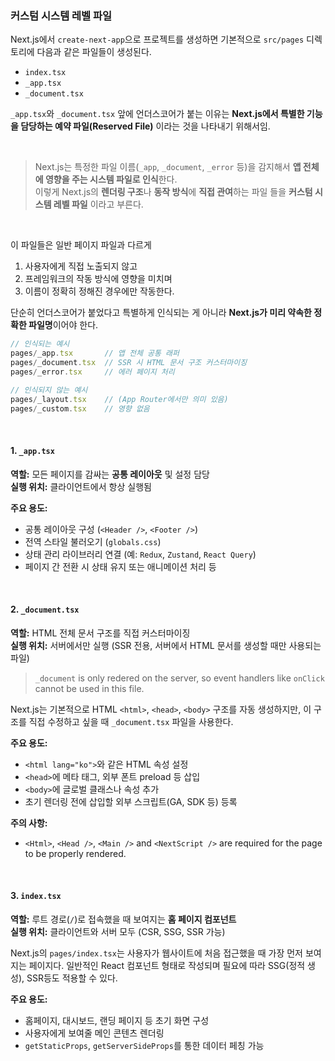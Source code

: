 ### 커스텀 시스템 레벨 파일

Next.js에서 `create-next-app`으로 프로젝트를 생성하면 기본적으로 `src/pages` 디렉토리에 다음과 같은 파일들이 생성된다.

- `index.tsx`
- `_app.tsx`
- `_document.tsx`

`_app.tsx`와 `_document.tsx` 앞에 언더스코어가 붙는 이유는 **Next.js에서 특별한 기능을 담당하는 예약 파일(Reserved File)** 이라는 것을 나타내기 위해서임.

<br />

> Next.js는 특정한 파일 이름(`_app`, `_document`, `_error` 등)을 감지해서 **앱 전체에 영향을 주는 시스템 파일로 인식**한다. <br /> 
> 이렇게 Next.js의 **렌더링 구조**나 **동작 방식**에 **직접 관여**하는 파일 들을 **커스텀 시스템 레벨 파일** 이라고 부른다.
<br/>

이 파일들은 일반 페이지 파일과 다르게
1. 사용자에게 직접 노출되지 않고
2. 프레임워크의 작동 방식에 영향을 미치며
3. 이름이 정확히 정해진 경우에만 작동한다.

단순히 언더스코어가 붙었다고 특별하게 인식되는 게 아니라 **Next.js가 미리 약속한 정확한 파일명**이어야 한다.

```ts
// 인식되는 예시
pages/_app.tsx       // 앱 전체 공통 래퍼
pages/_document.tsx  // SSR 시 HTML 문서 구조 커스터마이징
pages/_error.tsx     // 에러 페이지 처리

// 인식되지 않는 예시
pages/_layout.tsx    // (App Router에서만 의미 있음)
pages/_custom.tsx    // 영향 없음
```
<br/>

#### 1. `_app.tsx`  
**역할:** 모든 페이지를 감싸는 **공통 레이아웃** 및 설정 담당  
**실행 위치:** 클라이언트에서 항상 실행됨  

**주요 용도:**
- 공통 레이아웃 구성 (`<Header />`, `<Footer />`)
- 전역 스타일 불러오기 (`globals.css`)
- 상태 관리 라이브러리 연결 (예: `Redux`, `Zustand`, `React Query`)
- 페이지 간 전환 시 상태 유지 또는 애니메이션 처리 등
<br/>
  

#### 2. `_document.tsx`

**역할:** HTML 전체 문서 구조를 직접 커스터마이징  
**실행 위치:** 서버에서만 실행 (SSR 전용, 서버에서 HTML 문서를 생성할 때만 사용되는 파일)
> `_document` is only redered on the server, so event handlers like `onClick` cannot be used in this file. 

Next.js는 기본적으로 HTML `<html>`, `<head>`, `<body>` 구조를 자동 생성하지만, 이 구조를 직접 수정하고 싶을 때 `_document.tsx` 파일을 사용한다.

**주요 용도:**
- `<html lang="ko">`와 같은 HTML 속성 설정
- `<head>`에 메타 태그, 외부 폰트 preload 등 삽입
- `<body>`에 글로벌 클래스나 속성 추가
- 초기 렌더링 전에 삽입할 외부 스크립트(GA, SDK 등) 등록

**주의 사항:**
- `<Html>`, `<Head />`, `<Main />` and `<NextScript />` are required for the page to be properly rendered.
<br/>

#### 3. `index.tsx`

**역할:** 루트 경로(`/`)로 접속했을 때 보여지는 **홈 페이지 컴포넌트**  
**실행 위치:** 클라이언트와 서버 모두 (CSR, SSG, SSR 가능)

Next.js의 `pages/index.tsx`는 사용자가 웹사이트에 처음 접근했을 때 가장 먼저 보여지는 페이지다. 일반적인 React 컴포넌트 형태로 작성되며 필요에 따라 SSG(정적 생성), SSR등도 적용할 수 있다.

**주요 용도:**
- 홈페이지, 대시보드, 랜딩 페이지 등 초기 화면 구성
- 사용자에게 보여줄 메인 콘텐츠 렌더링
- `getStaticProps`, `getServerSideProps`를 통한 데이터 페칭 가능
